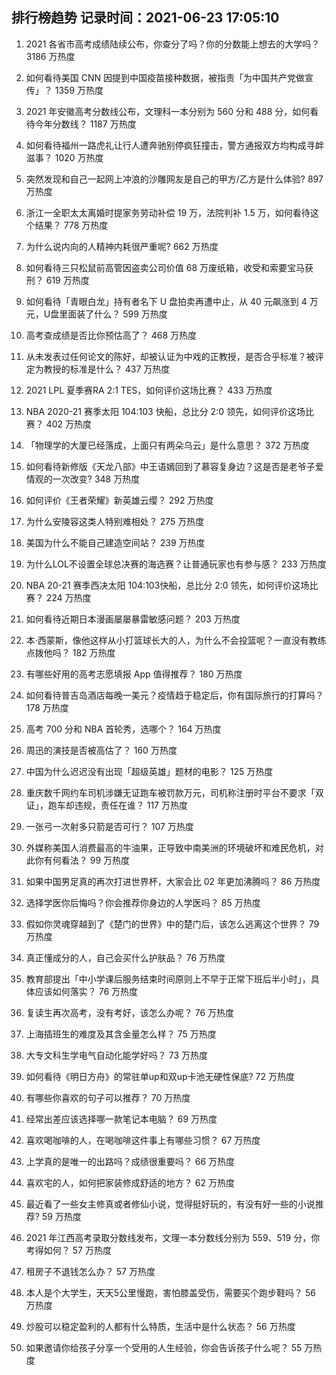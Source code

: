 
## 排行榜趋势 记录时间：2021-06-23 17:05:10
  
  1. 2021 各省市高考成绩陆续公布，你查分了吗？你的分数能上想去的大学吗？ 3186 万热度
    
  2. 如何看待美国 CNN 因提到中国疫苗接种数据，被指责「为中国共产党做宣传」？ 1359 万热度
    
  3. 2021 年安徽高考分数线公布，文理科一本分别为 560 分和 488 分，如何看待今年分数线？ 1187 万热度
    
  4. 如何看待福州一路虎礼让行人遭奔驰别停疯狂撞击，警方通报双方均构成寻衅滋事？ 1020 万热度
    
  5. 突然发现和自己一起网上冲浪的沙雕网友是自己的甲方/乙方是什么体验? 897 万热度
    
  6. 浙江一全职太太离婚时提家务劳动补偿 19 万，法院判补 1.5 万，如何看待这个结果？ 778 万热度
    
  7. 为什么说内向的人精神内耗很严重呢? 662 万热度
    
  8. 如何看待三只松鼠前高管因盗卖公司价值 68 万废纸箱，收受和索要宝马获刑？ 619 万热度
    
  9. 如何看待「青眼白龙」持有者名下 U 盘拍卖再遭中止，从 40 元飙涨到 4 万元，U盘里面装了什么？ 599 万热度
    
  10. 高考查成绩是否比你预估高了？ 468 万热度
    
  11. 从未发表过任何论文的陈好，却被认证为中戏的正教授，是否合乎标准？被评定为教授的标准是什么？ 437 万热度
    
  12. 2021 LPL 夏季赛RA 2:1 TES，如何评价这场比赛？ 433 万热度
    
  13. NBA 2020-21 赛季太阳 104:103 快船，总比分 2:0 领先，如何评价这场比赛？ 402 万热度
    
  14. 「物理学的大厦已经落成，上面只有两朵乌云」是什么意思？ 372 万热度
    
  15. 如何看待新修版《天龙八部》中王语嫣回到了慕容复身边？这是否是老爷子爱情观的一次改变? 348 万热度
    
  16. 如何评价《王者荣耀》新英雄云缨？ 292 万热度
    
  17. 为什么安陵容这类人特别难相处？ 275 万热度
    
  18. 美国为什么不能自己建造空间站？ 239 万热度
    
  19. 为什么LOL不设置全球总决赛的海选赛？让普通玩家也有参与感？ 233 万热度
    
  20. NBA 20-21 赛季西决太阳 104:103快船，总比分 2:0 领先，如何评价这场比赛？ 224 万热度
    
  21. 如何看待近期日本漫画屡屡暴雷敏感问题？ 203 万热度
    
  22. 本·西蒙斯，像他这样从小打篮球长大的人，为什么不会投篮呢？一直没有教练点拨他吗？ 182 万热度
    
  23. 有哪些好用的高考志愿填报 App 值得推荐？ 180 万热度
    
  24. 如何看待普吉岛酒店每晚一美元？疫情趋于稳定后，你有国际旅行的打算吗？ 178 万热度
    
  25. 高考 700 分和 NBA 首轮秀，选哪个？ 164 万热度
    
  26. 周迅的演技是否被高估了？ 160 万热度
    
  27. 中国为什么迟迟没有出现「超级英雄」题材的电影？ 125 万热度
    
  28. 重庆数千网约车司机涉嫌无证跑车被罚款万元，司机称注册时平台不要求「双证」，跑车却违规，责任在谁？ 117 万热度
    
  29. 一张弓一次射多只箭是否可行？ 107 万热度
    
  30. 外媒称美国人消费最高的牛油果，正导致中南美洲的环境破坏和难民危机，对此你有何看法？ 99 万热度
    
  31. 如果中国男足真的再次打进世界杯，大家会比 02 年更加沸腾吗？ 86 万热度
    
  32. 选择学医你后悔吗？你会推荐你身边的人学医吗？ 85 万热度
    
  33. 假如你灵魂穿越到了《楚门的世界》中的楚门后，该怎么逃离这个世界？ 79 万热度
    
  34. 真正懂成分的人，自己会买什么护肤品？ 76 万热度
    
  35. 教育部提出「中小学课后服务结束时间原则上不早于正常下班后半小时」，具体应该如何落实？ 76 万热度
    
  36. 复读生再次高考，没有考好，该怎么办呢？ 76 万热度
    
  37. 上海插班生的难度及其含金量怎么样？ 75 万热度
    
  38. 大专文科生学电气自动化能学好吗？ 73 万热度
    
  39. 如何看待《明日方舟》的常驻单up和双up卡池无硬性保底? 72 万热度
    
  40. 有哪些你喜欢的句子可以推荐？ 70 万热度
    
  41. 经常出差应该选择哪一款笔记本电脑？ 69 万热度
    
  42. 喜欢喝咖啡的人，在喝咖啡这件事上有哪些习惯？ 67 万热度
    
  43. 上学真的是唯一的出路吗？成绩很重要吗？ 66 万热度
    
  44. 喜欢宅的人，如何把家装修成舒适的地方？ 62 万热度
    
  45. 最近看了一些女主修真或者修仙小说，觉得挺好玩的，有没有好一些的小说推荐? 59 万热度
    
  46. 2021 年江西高考录取分数线发布，文理一本分数线分别为 559、519  分，你考得如何？ 57 万热度
    
  47. 租房子不退钱怎么办？ 57 万热度
    
  48. 本人是个大学生，天天5公里慢跑，害怕膝盖受伤，需要买个跑步鞋吗？ 56 万热度
    
  49. 炒股可以稳定盈利的人都有什么特质，生活中是什么状态？ 56 万热度
    
  50. 如果邀请你给孩子分享一个受用的人生经验，你会告诉孩子什么呢？ 55 万热度
    